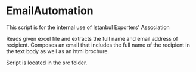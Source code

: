 # EmailAutomation
 This script is for the internal use of Istanbul 
 Exporters' Association
 
Reads given excel file and extracts the full name and 
email address of recipient. Composes an email
that includes the full name of the recipient in the 
text body as well as an html brochure.

Script is located in the src folder.
 
